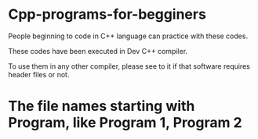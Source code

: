 # Cpp-programs-for-begginers

People beginning to code in C++ language can practice with these codes.

These codes have been executed in Dev C++ compiler.

To use them in any other compiler, please see to it if that software requires header files or not.

# The file names starting with Program, like Program 1, Program 2
